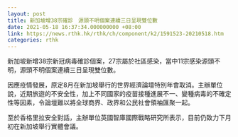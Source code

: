 ```yaml
---
layout: post
title: 新加坡增38宗確診　源頭不明個案連續三日呈現雙位數
date: 2021-05-18 16:37:34.000000000 +08:00
link: https://news.rthk.hk/rthk/ch/component/k2/1591523-20210518.htm
categories: rthk
---
```


新加坡新增38宗新冠病毒確診個案，27宗屬於社區感染，當中11宗感染源頭不明，源頭不明個案連續三日呈現雙位數。

因應疫情發展，原定8月在新加坡舉行的世界經濟論壇特別年會取消。主辦單位說，近期旅遊的不安全性，加上不同國家的疫苗接種進展不一、變種病毒的不確定性等因素，令論壇難以將全球商界、政界和公民社會領袖匯聚一起。

至於香格里拉安全對話，主辦單位英國智庫國際戰略研究所表示，目前仍致力下月初在新加坡舉行實體會議。
